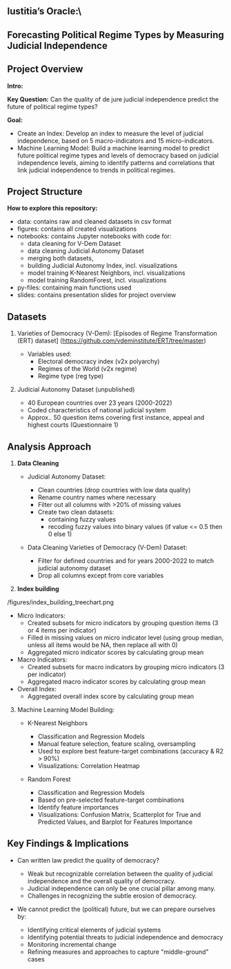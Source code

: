 ## Iustitia’s Oracle:\
## Forecasting Political Regime Types by Measuring Judicial Independence

## Project Overview
**Intro:**

**Key Question:**
Can the quality of de jure judicial independence predict the future of political regime types?

**Goal:**
- Create an Index: Develop an index to measure the level of judicial independence, based on 5 macro-indicators and 15 micro-indicators.
- Machine Learning Model: Build a machine learning model to predict future political regime types and levels of democracy based on judicial independence levels, aiming to identify patterns and correlations that link judicial independence to trends in political regimes.

## Project Structure
**How to explore this repository:**

- data: contains raw and cleaned datasets in csv format 
- figures: contains all created visualizations
- notebooks: contains Jupyter notebooks with code for:
  - data cleaning for V-Dem Dataset
  - data cleaning Judicial Autonomy Dataset
  - merging both datasets,
  - building Judicial Autonomy Index, incl. visualizations
  - model training K-Nearest Neighbors, incl. visualizations
  - model training RandomForest, incl. visualizations
- py-files: containing main functions used
- slides: contains presentation slides for project overview

## Datasets
1. Varieties of Democracy (V-Dem): [Episodes of Regime Transformation (ERT) dataset] (https://github.com/vdeminstitute/ERT/tree/master)
   - Variables used:
     - Electoral democracy index (v2x polyarchy)
     - Regimes of the World (v2x regime)
     - Regime type (reg type)

2. Judicial Autonomy Dataset (unpublished)
   - 40 European countries over 23 years (2000-2022)
   - Coded characteristics of national judicial system 
   - Approx.. 50 question items covering first instance, appeal and highest courts (Questionnaire 1)

## Analysis Approach

1. **Data Cleaning**
   - Judicial Autonomy Dataset:
     - Clean countries (drop countries with low data quality) 
     - Rename country names where necessary
     - Filter out all columns with >20% of missing values
     - Create two clean datasets:
       - containing fuzzy values
       - recoding fuzzy values into binary values (if value <= 0.5 then 0 else 1)

    - Data Cleaning Varieties of Democracy (V-Dem) Dataset:
      - Filter for defined countries and for years 2000-2022 to match judicial autonomy dataset
      - Drop all columns except from core variables

2. **Index building**

/figures/index_building_treechart.png

   - Micro Indicators:
     - Created subsets for micro indicators by grouping question items (3 or 4 items per indicator)
     - Filled in missing values on micro indicator level (using group median, unless all items would be NA, then replace all with 0)
     - Aggregated micro indicator scores by calculating group mean
   - Macro Indicators:
     - Created subsets for macro indicators by grouping micro indicators (3 per indicator)
     - Aggregated macro indicator scores by calculating group mean
   - Overall Index:
     - Aggregated overall index score by calculating group mean

3. Machine Learning Model Building:
   - K-Nearest Neighbors
     - Classification and Regression Models
     - Manual feature selection, feature scaling, oversampling
     - Used to explore best feature-target combinations (accuracy & R2 > 90%)
     - Visualizations: Correlation Heatmap
       
   - Random Forest
     - Classification and Regression Models
     - Based on pre-selected feature-target combinations
     - Identify feature importances
     - Visualizations: Confusion Matrix, Scatterplot for True and Predicted Values, and Barplot for Features Importance

## Key Findings & Implications

- Can written law predict the quality of democracy?
  - Weak but recognizable correlation between the quality of judicial independence and the overall quality of democracy.
  - Judicial independence can only be one crucial pillar among many.
  - Challenges in recognizing the subtle erosion of democracy.

- We cannot predict the (political) future, but we can prepare ourselves by:
  - Identifying critical elements of judicial systems
  - Identifying potential threats to judicial independence and democracy
  - Monitoring incremental change
  - Refining measures and approaches to capture "middle-ground" cases

